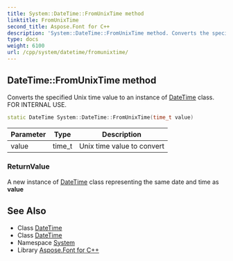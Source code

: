 ```yaml
---
title: System::DateTime::FromUnixTime method
linktitle: FromUnixTime
second_title: Aspose.Font for C++
description: 'System::DateTime::FromUnixTime method. Converts the specified Unix time value to an instance of DateTime class. FOR INTERNAL USE in C++.'
type: docs
weight: 6100
url: /cpp/system/datetime/fromunixtime/
---
```

## DateTime::FromUnixTime method


Converts the specified Unix time value to an instance of [DateTime](../) class. FOR INTERNAL USE.

```cpp
static DateTime System::DateTime::FromUnixTime(time_t value)
```


| Parameter | Type | Description |
| --- | --- | --- |
| value | time_t | Unix time value to convert |

### ReturnValue

A new instance of [DateTime](../) class representing the same date and time as **value**

## See Also

* Class [DateTime](../)
* Class [DateTime](../)
* Namespace [System](../../)
* Library [Aspose.Font for C++](../../../)
